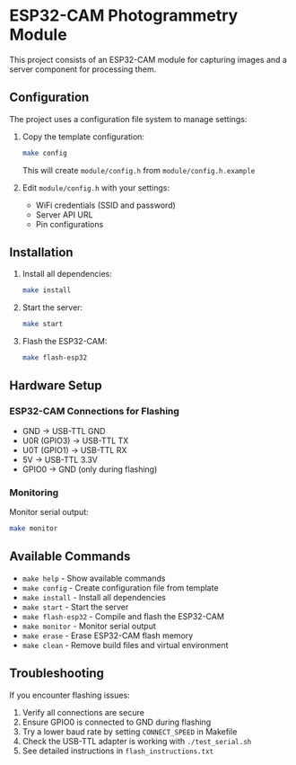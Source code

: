 # ESP32-CAM Photogrammetry Module

This project consists of an ESP32-CAM module for capturing images and a server component for processing them.

## Configuration

The project uses a configuration file system to manage settings:

1. Copy the template configuration:
   ```bash
   make config
   ```
   This will create `module/config.h` from `module/config.h.example`

2. Edit `module/config.h` with your settings:
   - WiFi credentials (SSID and password)
   - Server API URL
   - Pin configurations

## Installation

1. Install all dependencies:
   ```bash
   make install
   ```

2. Start the server:
   ```bash
   make start
   ```

3. Flash the ESP32-CAM:
   ```bash
   make flash-esp32
   ```

## Hardware Setup

### ESP32-CAM Connections for Flashing
- GND → USB-TTL GND
- U0R (GPIO3) → USB-TTL TX
- U0T (GPIO1) → USB-TTL RX
- 5V → USB-TTL 3.3V
- GPIO0 → GND (only during flashing)

### Monitoring
Monitor serial output:
```bash
make monitor
```

## Available Commands

- `make help` - Show available commands
- `make config` - Create configuration file from template
- `make install` - Install all dependencies
- `make start` - Start the server
- `make flash-esp32` - Compile and flash the ESP32-CAM
- `make monitor` - Monitor serial output
- `make erase` - Erase ESP32-CAM flash memory
- `make clean` - Remove build files and virtual environment

## Troubleshooting

If you encounter flashing issues:
1. Verify all connections are secure
2. Ensure GPIO0 is connected to GND during flashing
3. Try a lower baud rate by setting `CONNECT_SPEED` in Makefile
4. Check the USB-TTL adapter is working with `./test_serial.sh`
5. See detailed instructions in `flash_instructions.txt`
